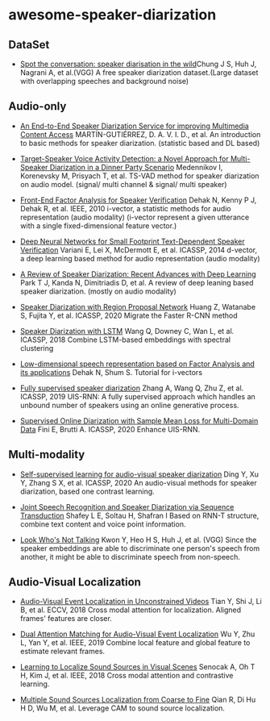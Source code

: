 # awesome-speaker-diarization
## DataSet
- [Spot the conversation: speaker diarisation in the wild](https://arxiv.org/abs/2007.01216)Chung J S, Huh J, Nagrani A, et al.(VGG)
A free speaker diarization dataset.(Large dataset with overlapping speeches and background noise)
## Audio-only
- [An End-to-End Speaker Diarization Service for improving Multimedia Content Access](https://nem-initiative.org/wp-content/uploads/2020/07/1-4-an_end_to_end_speaker_diarization_service_for_improving_multimedia_content_access.pdf) MARTÍN-GUTIÉRREZ, D. A. V. I. D., et al.
An introduction to basic methods for speaker diarization. (statistic based and DL based)

- [Target-Speaker Voice Activity Detection: a Novel Approach for Multi-Speaker Diarization in a Dinner Party Scenario](https://arxiv.org/abs/2005.07272) Medennikov I, Korenevsky M, Prisyach T, et al. 
TS-VAD method for speaker diarization on audio model. (signal/ multi channel & signal/ multi speaker)

- [Front-End Factor Analysis for Speaker Verification](https://ieeexplore.ieee.org/abstract/document/5545402/) Dehak N, Kenny P J, Dehak R, et al. IEEE, 2010
i-vector, a statistic methods for audio representation (audio modality) (i-vector represent a given utterance with a single fixed-dimensional feature vector.)

- [Deep Neural Networks for Small Footprint Text-Dependent Speaker Verification](https://ieeexplore.ieee.org/abstract/document/6854363) Variani E, Lei X, McDermott E, et al. ICASSP, 2014
d-vector, a deep learning based method for audio representation (audio modality)

- [A Review of Speaker Diarization: Recent Advances with Deep Learning](https://arxiv.org/abs/2101.09624) Park T J, Kanda N, Dimitriadis D, et al. 
A review of deep leaning based speaker diarization. (mostly on audio modality)

- [Speaker Diarization with Region Proposal Network](https://arxiv.org/abs/2002.06220) Huang Z, Watanabe S, Fujita Y, et al. ICASSP, 2020
Migrate the Faster R-CNN method


- [Speaker Diarization with LSTM](https://arxiv.org/abs/1710.10468) Wang Q, Downey C, Wan L, et al. ICASSP, 2018 
Combine LSTM-based embeddings with spectral clustering


- [Low-dimensional speech representation based on Factor Analysis and its applications](http://people.csail.mit.edu/sshum/talks/ivector_tutorial_interspeech_27Aug2011.pdf) Dehak N, Shum S. 
Tutorial for i-vectors


- [Fully supervised speaker diarization](https://ieeexplore.ieee.org/abstract/document/8683892) Zhang A, Wang Q, Zhu Z, et al. ICASSP, 2019
UIS-RNN: A fully supervised approach which handles an unbound number of speakers using an online generative process.

- [Supervised Online Diarization with Sample Mean Loss for Multi-Domain Data](https://ieeexplore.ieee.org/abstract/document/9053477) Fini E, Brutti A. ICASSP, 2020
Enhance UIS-RNN.




## Multi-modality
- [Self-supervised learning for audio-visual speaker diarization](https://ieeexplore.ieee.org/abstract/document/9054376) Ding Y, Xu Y, Zhang S X, et al. ICASSP, 2020
An audio-visual methods for speaker diarization, based one contrast learning.

- [Joint Speech Recognition and Speaker Diarization via Sequence Transduction](https://arxiv.org/abs/1907.05337) Shafey L E, Soltau H, Shafran I
Based on RNN-T structure, combine text content and voice point information.

- [Look Who's Not Talking](https://arxiv.org/abs/2011.14885) Kwon Y, Heo H S, Huh J, et al. (VGG)
Since the speaker embeddings are able to discriminate one person's speech from another, it might be able to discriminate speech from non-speech.


 ## Audio-Visual Localization
 - [Audio-Visual Event Localization in Unconstrained Videos](https://openaccess.thecvf.com/content_ECCV_2018/html/Yapeng_Tian_Audio-Visual_Event_Localization_ECCV_2018_paper.html) Tian Y, Shi J, Li B, et al. ECCV, 2018
 Cross modal attention for localization. Aligned frames' features are closer.
 
 - [Dual Attention Matching for Audio-Visual Event Localization](https://openaccess.thecvf.com/content_ICCV_2019/html/Wu_Dual_Attention_Matching_for_Audio-Visual_Event_Localization_ICCV_2019_paper.html) Wu Y, Zhu L, Yan Y, et al. IEEE, 2019
 Combine local feature and global feature to estimate relevant frames.
 
 - [Learning to Localize Sound Sources in Visual Scenes](https://openaccess.thecvf.com/content_cvpr_2018/html/Senocak_Learning_to_Localize_CVPR_2018_paper.html) Senocak A, Oh T H, Kim J, et al. IEEE, 2018
Cross modal attention and contrastive learning. 

- [Multiple Sound Sources Localization from Coarse to Fine](https://link.springer.com/content/pdf/10.1007/978-3-030-58565-5_18.pdf) Qian R, Di Hu H D, Wu M, et al. 
Leverage CAM to sound source localization.
 

